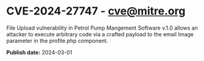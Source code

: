 # CVE-2024-27747 - cve@mitre.org

File Upload vulnerability in Petrol Pump Mangement Software v.1.0 allows an attacker to execute arbitrary code via a crafted payload to the email Image parameter in the profile.php component.

**Publish date:** 2024-03-01

